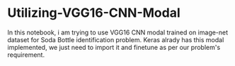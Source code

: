# Utilizing-VGG16-CNN-Modal
In this notebook, i am trying to use VGG16 CNN modal trained on image-net dataset for Soda Bottle identification problem. Keras alrady has this modal implemented, we just need to import it and finetune as per our problem's requirement.
